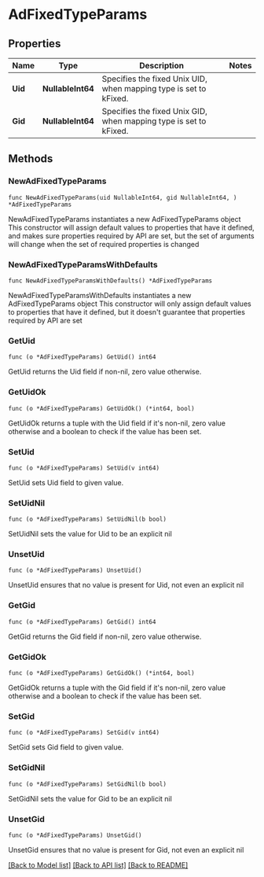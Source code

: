 # AdFixedTypeParams

## Properties

Name | Type | Description | Notes
------------ | ------------- | ------------- | -------------
**Uid** | **NullableInt64** | Specifies the fixed Unix UID, when mapping type is set to kFixed. | 
**Gid** | **NullableInt64** | Specifies the fixed Unix GID, when mapping type is set to kFixed. | 

## Methods

### NewAdFixedTypeParams

`func NewAdFixedTypeParams(uid NullableInt64, gid NullableInt64, ) *AdFixedTypeParams`

NewAdFixedTypeParams instantiates a new AdFixedTypeParams object
This constructor will assign default values to properties that have it defined,
and makes sure properties required by API are set, but the set of arguments
will change when the set of required properties is changed

### NewAdFixedTypeParamsWithDefaults

`func NewAdFixedTypeParamsWithDefaults() *AdFixedTypeParams`

NewAdFixedTypeParamsWithDefaults instantiates a new AdFixedTypeParams object
This constructor will only assign default values to properties that have it defined,
but it doesn't guarantee that properties required by API are set

### GetUid

`func (o *AdFixedTypeParams) GetUid() int64`

GetUid returns the Uid field if non-nil, zero value otherwise.

### GetUidOk

`func (o *AdFixedTypeParams) GetUidOk() (*int64, bool)`

GetUidOk returns a tuple with the Uid field if it's non-nil, zero value otherwise
and a boolean to check if the value has been set.

### SetUid

`func (o *AdFixedTypeParams) SetUid(v int64)`

SetUid sets Uid field to given value.


### SetUidNil

`func (o *AdFixedTypeParams) SetUidNil(b bool)`

 SetUidNil sets the value for Uid to be an explicit nil

### UnsetUid
`func (o *AdFixedTypeParams) UnsetUid()`

UnsetUid ensures that no value is present for Uid, not even an explicit nil
### GetGid

`func (o *AdFixedTypeParams) GetGid() int64`

GetGid returns the Gid field if non-nil, zero value otherwise.

### GetGidOk

`func (o *AdFixedTypeParams) GetGidOk() (*int64, bool)`

GetGidOk returns a tuple with the Gid field if it's non-nil, zero value otherwise
and a boolean to check if the value has been set.

### SetGid

`func (o *AdFixedTypeParams) SetGid(v int64)`

SetGid sets Gid field to given value.


### SetGidNil

`func (o *AdFixedTypeParams) SetGidNil(b bool)`

 SetGidNil sets the value for Gid to be an explicit nil

### UnsetGid
`func (o *AdFixedTypeParams) UnsetGid()`

UnsetGid ensures that no value is present for Gid, not even an explicit nil

[[Back to Model list]](../README.md#documentation-for-models) [[Back to API list]](../README.md#documentation-for-api-endpoints) [[Back to README]](../README.md)


